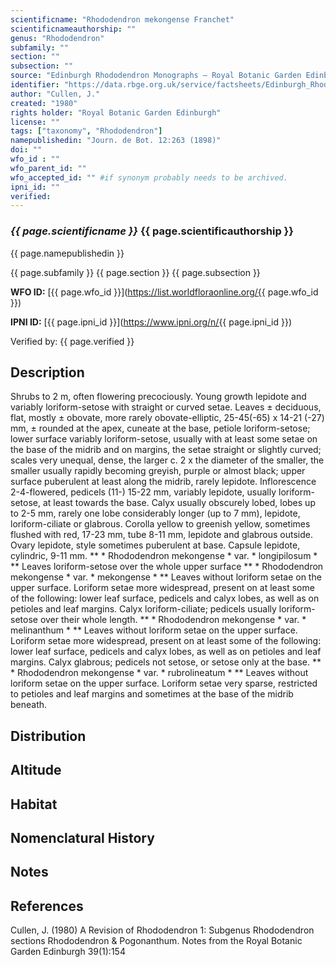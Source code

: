 ```yaml
---
scientificname: "Rhododendron mekongense Franchet"
scientificnameauthorship: ""
genus: "Rhododendron"
subfamily: ""
section: ""
subsection: ""
source: "Edinburgh Rhododendron Monographs – Royal Botanic Garden Edinburgh"
identifier: "https://data.rbge.org.uk/service/factsheets/Edinburgh_Rhododendron_Monographs.xhtml"
author: "Cullen, J."
created: "1980"
rights holder: "Royal Botanic Garden Edinburgh"
license: ""
tags: ["taxonomy", "Rhododendron"]
namepublishedin: "Journ. de Bot. 12:263 (1898)"
doi: ""
wfo_id : ""
wfo_parent_id: ""
wfo_accepted_id: "" #if synonym probably needs to be archived.                      
ipni_id: ""
verified:
---
```

### _{{ page.scientificname }}_ {{ page.scientificauthorship }}
 {{ page.namepublishedin }}

{{ page.subfamily }} {{ page.section }} {{ page.subsection }}

**WFO ID:** [{{ page.wfo_id }}](https://list.worldfloraonline.org/{{ page.wfo_id }})

**IPNI ID:** [{{ page.ipni_id }}](https://www.ipni.org/n/{{ page.ipni_id }})

Verified by: {{ page.verified }}



## Description
Shrubs to 2 m, often flowering precociously. Young growth lepidote and variably loriform-setose with straight or curved setae. Leaves ± deciduous, flat, mostly ± obovate, more rarely obovate-elliptic, 25-45(-65) x 14-21 (-27) mm, ± rounded at the apex, cuneate at the base, petiole loriform-setose; lower surface variably loriform-setose, usually with at least some setae on the base of the midrib and on margins, the setae straight or slightly curved; scales very unequal, dense, the larger c. 2 x the diameter of the smaller, the smaller usually rapidly becoming greyish, purple or almost black; upper surface puberulent at least along the midrib, rarely lepidote. Inflorescence 2-4-flowered, pedicels (11-) 15-22 mm, variably lepidote, usually loriform-setose, at least towards the base. Calyx usually obscurely lobed, lobes up to 2-5 mm, rarely one lobe considerably longer (up to 7 mm), lepidote, loriform-ciliate or glabrous. Corolla yellow to greenish yellow, sometimes flushed with red, 17-23 mm, tube 8-11 mm, lepidote and glabrous outside. Ovary lepidote, style sometimes puberulent at base. Capsule lepidote, cylindric, 9-11 mm. ** * Rhododendron mekongense * var. * longipilosum * ** Leaves loriform-setose over the whole upper surface ** * Rhododendron mekongense * var. * mekongense * ** Leaves without loriform setae on the upper surface. Loriform setae more widespread, present on at least some of the following: lower leaf surface, pedicels and calyx lobes, as well as on petioles and leaf margins. Calyx loriform-ciliate; pedicels usually loriform-setose over their whole length. ** * Rhododendron mekongense * var. * melinanthum * ** Leaves without loriform setae on the upper surface. Loriform setae more widespread, present on at least some of the following: lower leaf surface, pedicels and calyx lobes, as well as on petioles and leaf margins. Calyx glabrous; pedicels not setose, or setose only at the base. ** * Rhododendron mekongense * var. * rubrolineatum * ** Leaves without loriform setae on the upper surface. Loriform setae very sparse, restricted to petioles and leaf margins and sometimes at the base of the midrib beneath.

## Distribution


## Altitude


## Habitat


## Nomenclatural History

                       
## Notes


## References

Cullen, J. (1980) A Revision of Rhododendron 1: Subgenus Rhododendron sections Rhododendron & Pogonanthum. Notes from the Royal Botanic Garden Edinburgh 39(1):154
